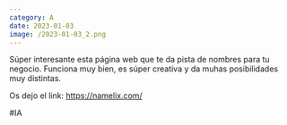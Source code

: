 ```yaml
--- 
category: A 
date: 2023-01-03 
image: /2023-01-03_2.png 
--- 
```


Súper interesante esta página web que te da pista de nombres para tu negocio. Funciona muy bien, es súper creativa y da muhas posibilidades muy distintas. 

Os dejo el link: https://namelix.com/

#IA